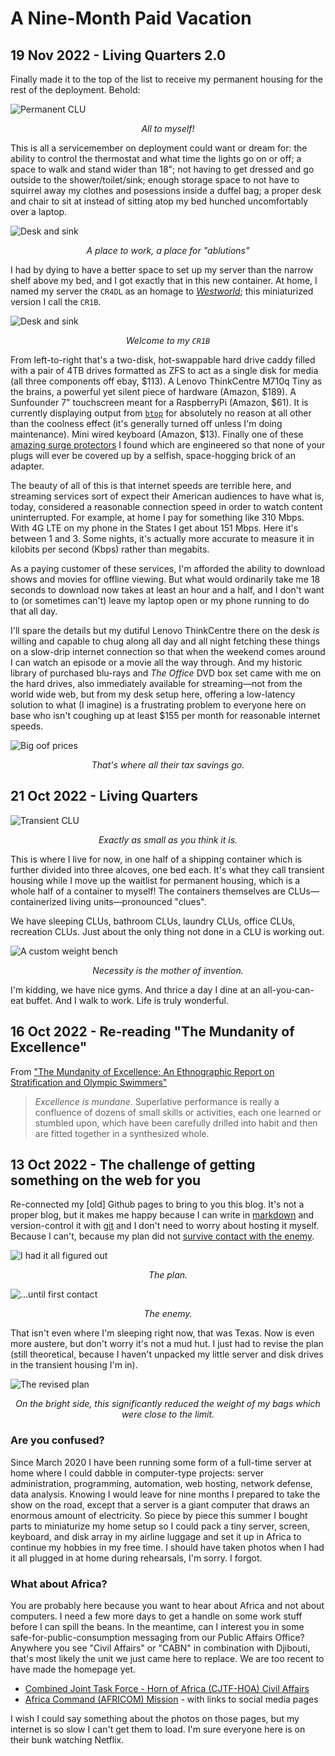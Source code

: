 # A Nine-Month Paid Vacation

## 19 Nov 2022 - Living Quarters 2.0
Finally made it to the top of the list to receive my permanent housing for the rest of the 
deployment. Behold: 

![Permanent CLU](img/permanent_clu1.JPG)
<p style="text-align: center;"><i>All to myself!</i></p>

This is all a servicemember on deployment could want or dream for: the ability to control the 
thermostat and what time the lights go on or off; a space to walk and stand wider than 18"; not
having to get dressed and go outside to the shower/toilet/sink; enough storage space to not have
to squirrel away my clothes and posessions inside a duffel bag; a proper desk and chair to sit at
instead of sitting atop my bed hunched uncomfortably over a laptop. 

![Desk and sink](img/permanent_clu2.JPG)
<p style="text-align: center;"><i>A place to work, a place for "ablutions"</i></p>

I had by dying to have a better space to set up my server than the narrow shelf above my bed, and
I got exactly that in this new container. At home, I named my server the `CR4DL` as an homage to 
[_Westworld_](https://westworld.fandom.com/wiki/Cradle#CR4-DL); this miniaturized version I call
the `CR1B`. 

![Desk and sink](img/server_setup.JPG)
<p style="text-align: center;"><i>Welcome to my <code>CR1B</code></i></p>

From left-to-right that's a two-disk, hot-swappable hard drive caddy filled with a pair of 4TB 
drives formatted as ZFS to act as a single disk for media (all three components off ebay, $113). A
Lenovo ThinkCentre M710q Tiny as the brains, a powerful yet silent piece of hardware (Amazon, $189).
A Sunfounder 7" touchscreen meant for a RaspberryPi (Amazon, $61). It is currently displaying
output from [`btop`](https://github.com/aristocratos/btop) for absolutely no reason at all other 
than the coolness effect (it's generally turned off unless I'm doing maintenance). Mini wired 
keyboard (Amazon, $13). Finally one of these [amazing surge protectors](https://www.amazon.com/gp/product/B09QPF6R4W/)
I found which are engineered so that none of your plugs will ever be covered up by a selfish, 
space-hogging brick of an adapter. 

The beauty of all of this is that internet speeds are terrible here, and streaming services sort
of expect their American audiences to have what is, today, considered a reasonable connection speed
in order to watch content uninterrupted. For example, at home I pay for something like 310 Mbps. 
With 4G LTE on my phone in the States I get about 151 Mbps. Here it's between 1 and 3. Some nights, 
it's actually more accurate to measure it in kilobits per second (Kbps) rather than megabits. 

As a paying customer of these services, I'm afforded the ability to download shows and movies for
offline viewing. But what would ordinarily take me 18 seconds to download now takes at least an hour 
and a half, and I don't want to (or sometimes can't) leave my laptop open or my phone running to 
do that all day. 

I'll spare the details but my dutiful Lenovo ThinkCentre there on the desk _is_
willing and capable to chug along all day and all night fetching these things on a slow-drip 
internet connection so that when the weekend comes around I can watch an episode or a movie all
the way through. And my historic library of purchased blu-rays and _The Office_ DVD box set came
with me on the hard drives, also immediately available for streaming—not from the world wide web, 
but from my desk setup here, offering a low-latency solution to what (I imagine) is a frustrating
problem to everyone here on base who isn't coughing up at least $155 per month for reasonable
internet speeds. 

![Big oof prices](img/prices-oof.png)
<p style="text-align: center;"><i>That's where all their tax savings go.</i></p>


## 21 Oct 2022 - Living Quarters
![Transient CLU](img/transient_clu.JPG)
<p style="text-align: center;"><i>Exactly as small as you think it is.</i></p>

This is where I live for now, in one half of a shipping container which is further divided into
three alcoves, one bed each. It's what they call transient housing while I move up the waitlist
for permanent housing, which is a whole half of a container to myself! The containers themselves
are CLUs—containerized living units—pronounced "clues". 

We have sleeping CLUs, bathroom CLUs, laundry CLUs, office CLUs, recreation CLUs. Just about the
only thing not done in a CLU is working out. 

![A custom weight bench](img/weight_bench.JPG)
<p style="text-align: center;"><i>Necessity is the mother of invention.</i></p>

I'm kidding, we have nice gyms. And thrice a day I dine at an all-you-can-eat buffet. And I walk
to work. Life is truly wonderful. 


## 16 Oct 2022 - Re-reading "The Mundanity of Excellence"
From ["The Mundanity of Excellence: An Ethnographic Report on Stratification and Olympic Swimmers"](https://academics.hamilton.edu/documents/themundanityofexcellence.pdf)

> _Excellence is mundane_. Superlative performance is really a confluence of dozens of small 
> skills or activities, each one learned or stumbled upon, which have been carefully drilled into 
> habit and then are fitted together in a synthesized whole. 

## 13 Oct 2022 - The challenge of getting something on the web for you
Re-connected my \[old\] Github pages to bring to you this blog. It's not a proper blog, but it 
makes me happy because I can write in [markdown](https://www.markdownguide.org/getting-started/)
and version-control it with [git](https://git-scm.com/) and I don't need to worry about hosting
it myself. Because I can't, because my plan did not [survive contact with the enemy](https://idioms.thefreedictionary.com/no+plan+survives+contact+with+the+enemy). 

![I had it all figured out](img/the_plan.png)
<p style="text-align: center;"><i>The plan.</i></p>

![...until first contact](img/the_enemy.JPG)
<p style="text-align: center;"><i>The enemy.</i></p>

That isn't even where I'm sleeping right now, that was Texas. Now is even more austere, but don't
worry it's not a mud hut. I just had to revise the plan (still theoretical, because I haven't
unpacked my little server and disk drives in the transient housing I'm in). 

![The revised plan](img/revised_plan.png)
<p style="text-align: center;"><i>On the bright side, this significantly reduced the weight of my bags which were close to the limit.</i></p>

### Are you confused? 
Since March 2020 I have been running some form of a full-time server at home where I could dabble
in computer-type projects: server administration, programming, automation, web hosting, network
defense, data analysis. Knowing I would leave for nine months I prepared to take the show on the 
road, except that a server is a giant computer that draws an enormous amount of electricity. So 
piece by piece this summer I bought parts to miniaturize my home setup so I could pack a tiny server,
screen, keyboard, and disk array in my airline luggage and set it up in Africa to continue my
hobbies in my free time. I should have taken photos when I had it all plugged in at home during 
rehearsals, I'm sorry. I forgot. 

### What about Africa? 
You are probably here because you want to hear about Africa and not about computers. I need a few
more days to get a handle on some work stuff before I can spill the beans. In the meantime, can
I interest you in some safe-for-public-consumption messaging from our Public Affairs Office? Anywhere
you see "Civil Affairs" or "CABN" in combination with Djibouti, that's most likely the unit we just
came here to replace. We are too recent to have made the homepage yet. 
* [Combined Joint Task Force - Horn of Africa (CJTF-HOA) Civil Affairs](https://www.hoa.africom.mil/spotlight/civil-affairs-battalion-africa)
* [Africa Command (AFRICOM) Mission](https://www.africom.mil/about-the-command/our-team/combined-joint-task-force---horn-of-africa) - with links to social media pages

I wish I could say something about the photos on those pages, but my internet is so slow I can't
get them to load. I'm sure everyone here is on their bunk watching Netflix. 
